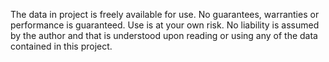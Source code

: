 The data in project is freely available for use.  No guarantees, warranties or performance is guaranteed.  Use is at your own risk.  No liability is assumed by the author and that is understood upon reading or using any of the data contained in this project.  
